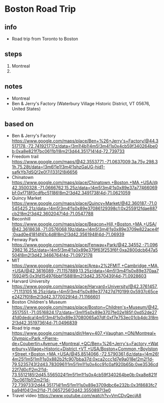 # Boston Road Trip  

## info  
* Road trip from Toronto to Boston

## steps  
1. Montreal
2. 

## notes  
*  Montreal
*  Ben & Jerry's Factory (Waterbury Village Historic District, VT 05676, United States)

## based on  
*  Ben & Jerry's Factory https://www.google.com/maps/place/Ben+%26+Jerry's+Factory/@44.3517178,-72.7419217,17z/data=!3m1!4b1!4m5!3m4!1s0x4cb59f340264be0b:0xa8e821f7bc0611b1!8m2!3d44.351714!4d-72.739733
*  Freedom trail https://www.google.com/maps/@42.3553771,-71.0637009,3a,75y,298.31h,75.28t/data=!3m6!1e1!3m4!1shzGaUG-hid1-safkYb7dSQ!2e0!7i13312!8i6656
*  Chinatown https://www.google.com/maps/place/Chinatown,+Boston,+MA,+USA/@42.3500328,-71.0666762,15.25z/data=!4m5!3m4!1s0x89e37a77466069bf:0xf718f0cdfbc51186!8m2!3d42.3491738!4d-71.0621059
*  Quincy Market https://www.google.com/maps/place/Quincy+Market/@42.360187,-71.0545425,21z/data=!4m5!3m4!1s0x89e37086129398c1:0x255912fdae887cb2!8m2!3d42.3602047!4d-71.0547788
*  Beconhill https://www.google.com/maps/place/Beacon+Hill,+Boston,+MA,+USA/@42.3618638,-71.0576068,19z/data=!4m5!3m4!1s0x89e3709e822ace4f:0xad0e41814f41c4d8!8m2!3d42.3561948!4d-71.06939
*  Fenway Park https://www.google.com/maps/place/Fenway+Park/@42.34552,-71.0962982,16.25z/data=!4m5!3m4!1s0x89e379f63f253f6f:0xa2800dcb647a5504!8m2!3d42.3466764!4d-71.0972178
*  MIT https://www.google.com/maps/place/Area+2%2FMIT,+Cambridge,+MA,+USA/@42.3616089,-71.1157889,13.25z/data=!4m5!3m4!1s0x89e370aa715924f5:0x3fd154976bbf1588!8m2!3d42.3570439!4d-71.0928603
*  Harvard University https://www.google.com/maps/place/Harvard+University/@42.3761457,-71.113105,16.25z/data=!4m5!3m4!1s0x89e377427d7f0199:0x5937c65cee2427f0!8m2!3d42.3770029!4d-71.1166601
*  Boston Children's Museum https://www.google.com/maps/place/Boston+Children's+Museum/@42.3517551,-71.0516824,17z/data=!3m1!5s0x89e3707fe02e185f:0xd52de2741d0dedca!4m5!3m4!1s0x89e37080065a07df:0xf7e753ec01cb4dc3!8m2!3d42.3519736!4d-71.0496839 
*  Road trip map https://www.google.com/maps/dir/Hwy+407,+Vaughan,+ON/Montreal+Olympic+Park,+Pierre-de+Coubertin+Avenue,+Montreal,+QC/Ben+%26+Jerry's+Factory,+Waterbury+Village+Historic+District,+VT,+USA/Boston+Common,+Boylston+Street,+Boston,+MA,+USA/@45.8514066,-72.5790361,6z/data=!4m26!4m25!1m5!1m1!1s0x882b2fc907bba37d:0xca2ccc1d7e9a018e!2m2!1d-79.5235743!2d43.7830961!1m5!1m1!1s0x4cc91c0af920b65b:0xe3536cd22f7d0cf!2m2!1d-73.5512185!2d45.5565024!1m5!1m1!1s0x4cb59f340264be0b:0xa8e821f7bc0611b1!2m2!1d-72.739733!2d44.351714!1m5!1m1!1s0x89e3709dbc6e232b:0x3f8683fc7ba94f04!2m2!1d-71.0657256!2d42.3550897!3e0
*  Travel video https://www.youtube.com/watch?v=VmCDvQecjA8

